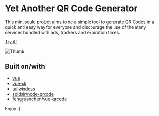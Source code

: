 # Yet Another QR Code Generator

This minuscule project aims to be a simple tool to generate QR Codes in a quick and easy way for everyone and discourage the use of the many services bundled with ads, trackers and expiration times.

[Try it!](https://qr.cascone.net/)

![Thumb](https://qr.cascone.net/yaqrcg.png)

## Built on/with

* [vue](https://github.com/vuejs/vue)
* [vue-cli](https://github.com/vuejs/vue-cli)
* [tailwindcss](https://github.com/tailwindlabs/tailwindcss)
* [soldair/node-qrcode](https://github.com/soldair/node-qrcode)
* [fengyuanchen/vue-qrcode](https://github.com/fengyuanchen/vue-qrcode)


Enjoy :)